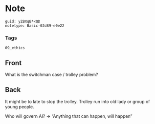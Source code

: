 # Note
```
guid: yZBXqB*<QD
notetype: Basic-02d89-e0e22
```

### Tags
```
09_ethics
```

## Front
What is the switchman case / trolley problem?

## Back
It might be to late to stop the trolley. Trolley run into old lady
or group of young people.
<div>
  Who will govern AI? -> “Anything that can happen, will happen”
</div>
